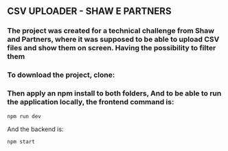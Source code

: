 ## CSV UPLOADER - SHAW E PARTNERS



### The project was created for a technical challenge from Shaw and Partners, where it was supposed to be able to upload CSV files and show them on screen. Having the possibility to filter them

### To download the project, clone: 

### Then apply an npm install to both folders, And to be able to run the application locally, the frontend command is:

``` npm run dev ```

And the backend is:
 
``` npm start ```
